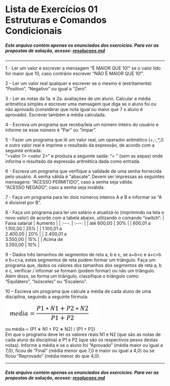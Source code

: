 # Lista de Exercícios 01 <br> Estruturas e Comandos Condicionais

##### **Este arquivo contém apenas os enunciados dos exercícios. Para ver as propostas de solução, acesse: [resolucoes.md](resolucoes.md)**

---

1 - Ler um valor e escrever a mensagem “É MAIOR QUE 10!” se o valor lido for maior 
que 10, caso contrário escrever “NÃO É MAIOR QUE 10!”.   

2 - Ler um valor real qualquer e escrever se o mesmo é (estritamente) “Positivo”, 
“Negativo” ou igual a “Zero”.  

3 - Ler as notas da 1a. e 2a. avaliações de um aluno. Calcular a média aritmética simples 
e escrever uma mensagem que diga se o aluno foi ou não aprovado (considerar que nota 
igual ou maior que 7 o aluno é aprovado). Escrever também a média calculada.

4 - Escreva um programa que receba/leia um número inteiro do usuário e informe se esse 
número é “Par” ou “Ímpar”.

5 - Fazer um programa que lê um valor real, um operador aritmético (+,-,*,/) e outro 
valor real e imprime o resultado da expressão, de acordo com a seguinte entrada:  
“<valor 1> <operador> <valor 2>” 
e produza a seguinte saída: “= <resultado>” (sem as aspas) onde <resultado> informa o 
resultado da expressão aritmética dada como entrada. 

6 - Escreva um programa que verifique a validade de uma senha fornecida pelo usuário. 
A senha válida é “abacate”. Devem ser impressas as seguintes mensagens: 
“ACESSO PERMITIDO”, caso a senha seja válida.  
“ACESSO NEGADO”, caso a senha seja inválida.

7 - Faça um programa para ler dois números inteiros A e B e informar se “A é divisível 
por B”.

8 - Faça um programa para ler um salário e atualizá-lo (imprimindo na tela o novo valor) 
de acordo com a tabela abaixo, utilizando o comando “switch”: 
| Faixa salarial            | Aumento   |
| :---:                     | :---:     |
| até 600,00                | 30%       |
| 600,01 a   <br> 1.100,00  | 25%       |
| 1.100,01 a <br> 2.400,00  | 20%       |
| 2.400,01 a <br> 3.550,00  | 15%       |
| Acima de   <br> 3.550,00  | 10%       |

9 - Dados três tamanhos de segmentos de reta a, b e c, se a+b>c e a+c>b e b+c>a, estes 
segmentos de reta podem formar um triângulo. Faça um programa que, dados os valores 
dos tamanhos dos segmentos de reta a, b e c, verificar / informar se formam (podem 
formar) ou não um triângulo. Além disso, se forma um triângulo, classifique o triângulo 
como: “Equilátero”, “Isósceles” ou “Escaleno”. 

10 – Escreva um programa que calcule a média de cada aluno de uma disciplina, 
seguindo a seguinte fórmula:  
![image info](imagens/media.jpeg)  
ou média = (P1 ∗ N1 + P2 ∗ N2) / (P1 + P2)  
Em que o programa deve ler os valores reais N1 e N2 (que são as notas de cada 
aluno da disciplina) e P1 e P2 (que são os respectivos pesos destas notas). Informe a 
média e se o aluno foi “Aprovado” (média maior ou igual a 7,0), ficou de “Final” 
(média menor que 7,0 e maior ou igual a 4,0) ou se ficou “Reprovado” (média menor 
do que 4,0).  

---

##### **Este arquivo contém apenas os enunciados dos exercícios. Para ver as propostas de solução, acesse: [resolucoes.md](resolucoes.md)**